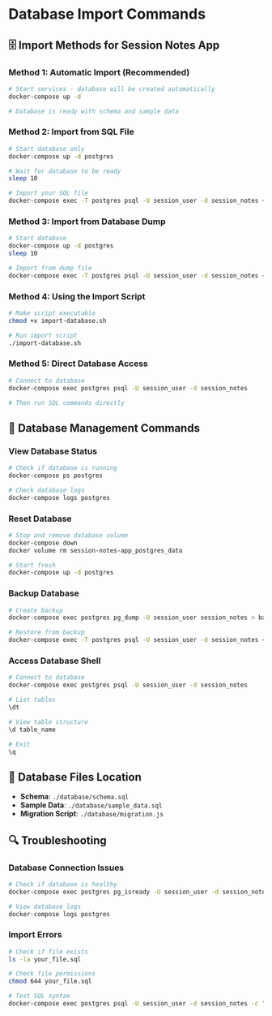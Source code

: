 # Database Import Commands

## 🗄️ Import Methods for Session Notes App

### Method 1: Automatic Import (Recommended)
```bash
# Start services - database will be created automatically
docker-compose up -d

# Database is ready with schema and sample data
```

### Method 2: Import from SQL File
```bash
# Start database only
docker-compose up -d postgres

# Wait for database to be ready
sleep 10

# Import your SQL file
docker-compose exec -T postgres psql -U session_user -d session_notes < your_file.sql
```

### Method 3: Import from Database Dump
```bash
# Start database
docker-compose up -d postgres
sleep 10

# Import from dump file
docker-compose exec -T postgres psql -U session_user -d session_notes < your_dump.sql
```

### Method 4: Using the Import Script
```bash
# Make script executable
chmod +x import-database.sh

# Run import script
./import-database.sh
```

### Method 5: Direct Database Access
```bash
# Connect to database
docker-compose exec postgres psql -U session_user -d session_notes

# Then run SQL commands directly
```

## 🔧 Database Management Commands

### View Database Status
```bash
# Check if database is running
docker-compose ps postgres

# Check database logs
docker-compose logs postgres
```

### Reset Database
```bash
# Stop and remove database volume
docker-compose down
docker volume rm session-notes-app_postgres_data

# Start fresh
docker-compose up -d postgres
```

### Backup Database
```bash
# Create backup
docker-compose exec postgres pg_dump -U session_user session_notes > backup.sql

# Restore from backup
docker-compose exec -T postgres psql -U session_user -d session_notes < backup.sql
```

### Access Database Shell
```bash
# Connect to database
docker-compose exec postgres psql -U session_user -d session_notes

# List tables
\dt

# View table structure
\d table_name

# Exit
\q
```

## 📁 Database Files Location

- **Schema**: `./database/schema.sql`
- **Sample Data**: `./database/sample_data.sql`
- **Migration Script**: `./database/migration.js`

## 🔍 Troubleshooting

### Database Connection Issues
```bash
# Check if database is healthy
docker-compose exec postgres pg_isready -U session_user -d session_notes

# View database logs
docker-compose logs postgres
```

### Import Errors
```bash
# Check if file exists
ls -la your_file.sql

# Check file permissions
chmod 644 your_file.sql

# Test SQL syntax
docker-compose exec postgres psql -U session_user -d session_notes -c "SELECT 1;"
```

